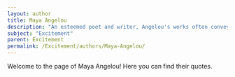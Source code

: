 ```yaml
---
layout: author
title: Maya Angelou
description: "An esteemed poet and writer, Angelou's works often convey themes of excitement through her exploration of the human condition and the beauty of life, encouraging readers to embrace and celebrate passion."
subject: "Excitement"
parent: Excitement
permalink: /Excitement/authors/Maya-Angelou/
---
```


Welcome to the page of Maya Angelou! Here you can find their quotes.
